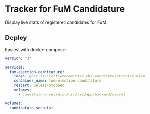 # Tracker for FuM Candidature
Display live stats of registered candidates for FuM.

## Deploy
Easiest with docker-compose:

```yml
version: "3"

services:
  fum-election-canditature:
    image: ghcr.io/electioncommittee-chs/canditaturetracker:main
    container_name: fum-election-canditature
    restart: unless-stopped
    volumes:
      - canditature-secrets:/usr/src/app/backend/secret

volumes:
  canditature-secrets:
```